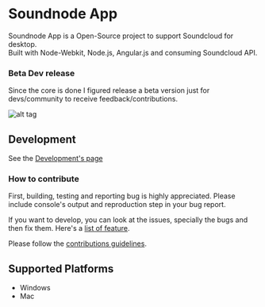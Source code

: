 Soundnode App
============

Soundnode App is a Open-Source project to support Soundcloud for desktop. <br>
Built with Node-Webkit, Node.js, Angular.js and consuming Soundcloud API.

### Beta Dev release

Since the core is done I figured release a beta version just for devs/community to receive feedback/contributions.

![alt tag](https://raw.githubusercontent.com/weblancaster/soundnode-app/master/Soundnode-app.png?token=549394__eyJzY29wZSI6IlJhd0Jsb2I6d2VibGFuY2FzdGVyL3NvdW5kbm9kZS1hcHAvbWFzdGVyL1NvdW5kbm9kZS1hcHAucG5nIiwiZXhwaXJlcyI6MTQwMDQ3OTQ3N30%3D--9f8d68b2ad22ad0020c6a077499832094d0e94a1)

## Development

See the [Development's page](https://github.com/weblancaster/soundnode-app/wiki/Development)

### How to contribute

First, building, testing and reporting bug is highly appreciated. Please include console's output and reproduction step in your bug report.

If you want to develop, you can look at the issues, specially the bugs and then fix them.
Here's a [list of feature](https://github.com/weblancaster/soundnode-app/issues?state=open).

Please follow the [contributions guidelines](https://github.com/weblancaster/soundnode-app/blob/master/CONTRIBUTING.md).

## Supported Platforms

- Windows
- Mac
